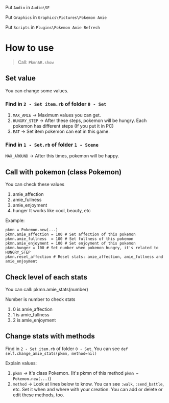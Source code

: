 Put `Audio` in `Audio\SE`

Put `Graphics` in `Graphics\Pictures\Pokemon Amie`

Put `Scripts` in `Plugins\Pokemon Amie Refresh`

# How to use
> Call: `PkmnAR.show`

## Set value
You can change some values.

### Find in `2 - Set item.rb` of folder `0 - Set`
1. `MAX_AMIE` -> Maximum values you can get.
1. `HUNGRY_STEP` -> After these steps, pokemon will be hungry. Each pokemon has different steps (If you put it in PC)
1. `EAT` -> Set item pokemon can eat in this game.
### Find in `1 - Set.rb` of folder `1 - Scene`
`MAX_AROUND` -> After this times, pokemon will be happy.

## Call with pokemon (class Pokemon)
You can check these values
1. amie_affection
1. amie_fullness
1. amie_enjoyment
1. hunger
It works like cool, beauty, etc

Example:
```
pkmn = Pokemon.new(...)
pkmn.amie_affection = 100 # Set affection of this pokemon
pkmn.amie_fullness  = 100 # Set fullness of this pokemon
pkmn.amie_enjoyment = 100 # Set enjoyment of this pokemon
pkmn.hunger = 100 # Set number when pokemon hungry, it's related to HUNGRY_STEP
pkmn.reset_affection # Reset stats: amie_affection, amie_fullness and amie_enjoyment
```

## Check level of each stats
You can call: pkmn.amie_stats(number)

Number is number to check stats
1. 0 is amie_affection
1. 1 is amie_fullness
1. 2 is amie_enjoyment

## Change stats with methods
Find in `2 - Set item.rb` of folder `0 - Set`. You can see `def self.change_amie_stats(pkmn, method=nil)`

Explain values:
1. `pkmn` -> it's class Pokemon. (It's pkmn of this method `pkmn = Pokemon.new(...)`)
1. `method` -> Look at lines below to know. You can see `:walk`, `:send_battle`, etc. Set it when and where with your creation. You can add or delete or edit these methods, too.